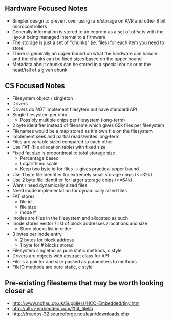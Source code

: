 Hardware Focused Notes
----------------------
- Simpler design to prevent over using ram/storage on AVR and other 8 bit microcontrollers
- Generally information is stored to an eeprom as a set of offsets with the layout being managed internal to a firmware
- The storage is just a set of "chunks" (ie. files) for each item you need to store
- There is generally an upper bound on what the hardware can handle and the chunks can be fixed sizes based on the upper bound
- Metadata about chunks can be stored in a special chunk or at the head/tail of a given chunk

CS Focused Notes
----------------
- Filesystem object / singleton
- Drivers
- Drivers do _NOT_ implement filesytem but have standard API
- Single filesystem per chip
	- Possibly multiple chips per filesystem (long-term)
- 2 byte identifier instead of filename which gives 65k files per filesystem
- Filenames would be a map stored as it's own file on the filesystem
- Implement seek and partial reads/writes long-term
- Files are variable sized compared to each other
- Use FAT (file allocation table) with fixed size
- Fixed fat size is proportinoal to total storage size
	- Percentage based
	- Logarithmic scale
	- Keep two byte id for files -> gives practical upper bound
- Use 1 byte file identifier for extremely small storage chips (<=32k)
- Use 2 byte file identifier for larger storage chips (>=64k)
- Want / need dynamically sized files
- Need inode implementation for dynamically sized files
- FAT stores
	- file id
	- file size
	- inode #
- Inodes are files in the filesystem and allocated as such
- Inode stores vector / list of block addresses / locations and size
	- Store blocks list in order
- 3 bytes per inode entry
	- 2 bytes for block address
	- 1 byte for # blocks stored
- Filesystem singleton as pure static methods, c style
- Drivers are objects with abstract class for API
- File is a pointer and size passed as parameters to methods
- FileIO methods are pure static, c style

Pre-existing filestems that may be worth looking closer at
----------------------------------------------------------
- http://www.nohau.co.uk/Suppliers/HCC-Embedded/tiny.htm
- http://ultra-embedded.com/?fat_filelib
- http://freedos-32.sourceforge.net/lean/downloads.php
